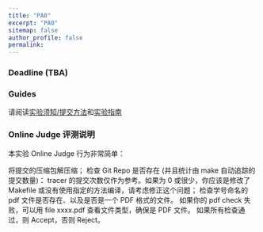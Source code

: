 ```yaml
---
title: "PA0"
excerpt: "PA0"
sitemap: false
author_profile: false
permalink: 
---
```

### Deadline (TBA)
### Guides
请阅读[实验须知/提交方法](Labs/labs.md)和[实验指南](https://nju-projectn.github.io/ics-pa-gitbook/ics2024/PA0.html)

### Online Judge 评测说明
本实验 Online Judge 行为非常简单：

将提交的压缩包解压缩；
检查 Git Repo 是否存在 (并且统计由 make 自动追踪的提交数量)：
tracer 的提交次数仅作为参考。如果为 0 或很少，你应该是修改了 Makefile 或没有使用指定的方法编译，请考虑修正这个问题；
检查学号命名的 pdf 文件是否存在、以及是否是一个 PDF 格式的文件。
如果你的 pdf check 失败，可以用 file xxxx.pdf 查看文件类型，确保是 PDF 文件。
如果所有检查通过，则 Accept，否则 Reject。


